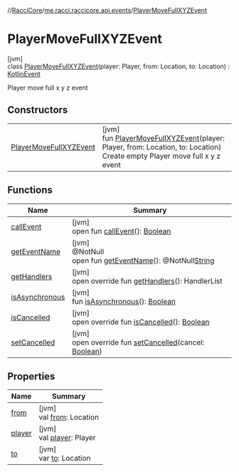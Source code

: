 //[RacciCore](../../../index.md)/[me.racci.raccicore.api.events](../index.md)/[PlayerMoveFullXYZEvent](index.md)

# PlayerMoveFullXYZEvent

[jvm]\
class [PlayerMoveFullXYZEvent](index.md)(player: Player, from: Location, to: Location) : [KotlinEvent](../-kotlin-event/index.md)

Player move full x y z event

## Constructors

| | |
|---|---|
| [PlayerMoveFullXYZEvent](-player-move-full-x-y-z-event.md) | [jvm]<br>fun [PlayerMoveFullXYZEvent](-player-move-full-x-y-z-event.md)(player: Player, from: Location, to: Location)<br>Create empty Player move full x y z event |

## Functions

| Name | Summary |
|---|---|
| [callEvent](../-day-event/index.md#-1071638799%2FFunctions%2F-1216412040) | [jvm]<br>open fun [callEvent](../-day-event/index.md#-1071638799%2FFunctions%2F-1216412040)(): [Boolean](https://kotlinlang.org/api/latest/jvm/stdlib/kotlin/-boolean/index.html) |
| [getEventName](../-day-event/index.md#1147460734%2FFunctions%2F-1216412040) | [jvm]<br>@NotNull<br>open fun [getEventName](../-day-event/index.md#1147460734%2FFunctions%2F-1216412040)(): @NotNull[String](https://kotlinlang.org/api/latest/jvm/stdlib/kotlin/-string/index.html) |
| [getHandlers](../-kotlin-event/get-handlers.md) | [jvm]<br>open override fun [getHandlers](../-kotlin-event/get-handlers.md)(): HandlerList |
| [isAsynchronous](../-day-event/index.md#-706610981%2FFunctions%2F-1216412040) | [jvm]<br>fun [isAsynchronous](../-day-event/index.md#-706610981%2FFunctions%2F-1216412040)(): [Boolean](https://kotlinlang.org/api/latest/jvm/stdlib/kotlin/-boolean/index.html) |
| [isCancelled](../-kotlin-event/is-cancelled.md) | [jvm]<br>open override fun [isCancelled](../-kotlin-event/is-cancelled.md)(): [Boolean](https://kotlinlang.org/api/latest/jvm/stdlib/kotlin/-boolean/index.html) |
| [setCancelled](../-kotlin-event/set-cancelled.md) | [jvm]<br>open override fun [setCancelled](../-kotlin-event/set-cancelled.md)(cancel: [Boolean](https://kotlinlang.org/api/latest/jvm/stdlib/kotlin/-boolean/index.html)) |

## Properties

| Name | Summary |
|---|---|
| [from](from.md) | [jvm]<br>val [from](from.md): Location |
| [player](player.md) | [jvm]<br>val [player](player.md): Player |
| [to](to.md) | [jvm]<br>var [to](to.md): Location |
